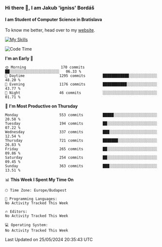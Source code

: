 ### Hi there 👋, I am Jakub 'igniss' Bordáš

#### I am Student of Computer Science in Bratislava
To know me better, head over to my [website](https://bordas.sk).

[![My Skills](https://skillicons.dev/icons?i=js,html,css,figma,svelte,java,kotlin,python,postgresql,typescript,nest,nodejs)](https://bordas.sk)


<!--START_SECTION:waka-->
![Code Time](http://img.shields.io/badge/Code%20Time-1%2C480%20hrs%205%20mins-blue)

**I'm an Early 🐤** 

```text
🌞 Morning                170 commits         ██░░░░░░░░░░░░░░░░░░░░░░░   06.33 % 
🌆 Daytime                1295 commits        ████████████░░░░░░░░░░░░░   48.20 % 
🌃 Evening                1176 commits        ███████████░░░░░░░░░░░░░░   43.77 % 
🌙 Night                  46 commits          ░░░░░░░░░░░░░░░░░░░░░░░░░   01.71 % 
```
📅 **I'm Most Productive on Thursday** 

```text
Monday                   553 commits         █████░░░░░░░░░░░░░░░░░░░░   20.58 % 
Tuesday                  194 commits         ██░░░░░░░░░░░░░░░░░░░░░░░   07.22 % 
Wednesday                337 commits         ███░░░░░░░░░░░░░░░░░░░░░░   12.54 % 
Thursday                 721 commits         ███████░░░░░░░░░░░░░░░░░░   26.83 % 
Friday                   265 commits         ██░░░░░░░░░░░░░░░░░░░░░░░   09.86 % 
Saturday                 254 commits         ██░░░░░░░░░░░░░░░░░░░░░░░   09.45 % 
Sunday                   363 commits         ███░░░░░░░░░░░░░░░░░░░░░░   13.51 % 
```


📊 **This Week I Spent My Time On** 

```text
🕑︎ Time Zone: Europe/Budapest

💬 Programming Languages: 
No Activity Tracked This Week

🔥 Editors: 
No Activity Tracked This Week

💻 Operating System: 
No Activity Tracked This Week
```


 Last Updated on 25/05/2024 20:35:43 UTC
<!--END_SECTION:waka-->
